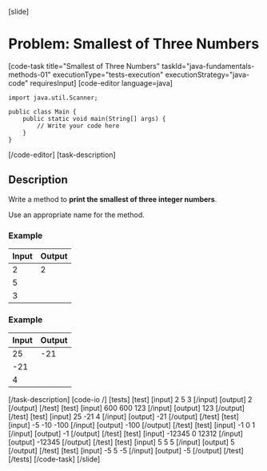 [slide]
# Problem: Smallest of Three Numbers
[code-task title="Smallest of Three Numbers" taskId="java-fundamentals-methods-01" executionType="tests-execution" executionStrategy="java-code" requiresInput]
[code-editor language=java]
```
import java.util.Scanner;

public class Main {
    public static void main(String[] args) {
        // Write your code here
    }
}
```
[/code-editor]
[task-description]
## Description
Write a method to **print the smallest of three integer numbers**.

Use an appropriate name for the method.

### Example
| **Input** | **Output** |
| --- | --- |
| 2 | 2 |
| 5 | |
| 3 | |

### Example
| **Input** | **Output** |
| --- | --- |
| 25 | -21 |
| -21 | |
| 4 | |

[/task-description]
[code-io /]
[tests]
[test]
[input]
2
5
3
[/input]
[output]
2
[/output]
[/test]
[test]
[input]
600
600
123
[/input]
[output]
123
[/output]
[/test]
[test]
[input]
25
-21
4
[/input]
[output]
-21
[/output]
[/test]
[test]
[input]
-5
-10
-100
[/input]
[output]
-100
[/output]
[/test]
[test]
[input]
-1
0
1
[/input]
[output]
-1
[/output]
[/test]
[test]
[input]
-12345
0
12312
[/input]
[output]
-12345
[/output]
[/test]
[test]
[input]
5
5
5
[/input]
[output]
5
[/output]
[/test]
[test]
[input]
-5
5
-5
[/input]
[output]
-5
[/output]
[/test]
[/tests]
[/code-task]
[/slide]